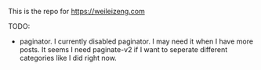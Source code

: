 This is the repo for https://weileizeng.com


TODO:
* paginator.  I currently disabled paginator. I may need it when I have more posts. It seems I need paginate-v2 if I want to seperate different categories like I did right now.

